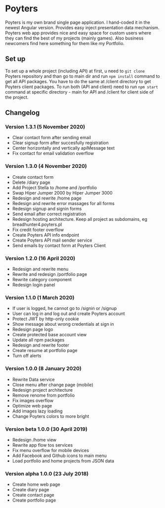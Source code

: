# Poyters
Poyters is my own brand single page application. I hand-coded it in the newest Angular version. Provides easy inject presentation data mechanism. Poyters web app provides nice and easy space for custom users where they can find the best of my projects (mainly games). Also business newcomers find here something for them like my Portfolio.

## Set up
To set up a whole project (including API) at first, u need to `git clone` Poyters repository and than go to main dir and run `npm install` command to get all API packages. You have to do the same at /client directory to get Poyters client packages. To run both (API and client) need to run `npm start` command at specific directory - main for API and /client for client side of the project.


## Changelog

### Version 1.3.1 (5 November 2020)
- Clear contact form after sending email
- Clear signup form after succesfully registration
- Center horizontally and vertically apiMessage text
- Fix contact for email validation overflow


### Version 1.3.0 (4 November 2020)
- Create contact form
- Delete /diary page
- Add Project Stella to /home and /portfolio
- Swap Hiper Jumper 2000 by Hiper Jumper 3000
- Redesign and rewrite /home page
- Redesign and rewrite error massages for all forms
- Redesign signup and signin forms
- Send email after correct registration
- Redesign hosting architecture. Keep all project as subdomains, eg breadhunter4.poyters.pl
- Fix credit footer overflow
- Create Poyters API info endpoint
- Create Poyters API mail sender service
- Send emails by contact form at Poyters Client


### Version 1.2.0 (16 April 2020)
- Redesign and rewrite menu
- Rewrite and redesign /portfolio page
- Rewrite category component
- Redesign login panel


### Version 1.1.0 (1 March 2020)
- If user is logged, he cannot go to /signin or /signup
- User can log in and log out and create Poyters account
- Protect JWT by http-only cookie
- Show message about wrong credentials at sign in
- Redesign page logo
- Create protected base account view
- Update all npm packages
- Redesign and rewrite footer
- Create resume at portfolio page
- Turn off alerts


### Version 1.0.0 (8 January 2020)
- Rewrite Data service
- Close menu after change page (mobile)
- Redesign project architecture
- Remove renome from portfolio
- Fix images overflow
- Optimize web page
- Add images lazy loading
- Change Poyters colors to more bright


### Version beta 1.0.0 (30 April 2019)
- Redesign /home view
- Rewrite app flow tos services
- Fix menu overflow for mobile devices
- Add Facebook and Github icons to main menu
- Load portfolio and home projects from JSON data


### Version alpha 1.0.0 (23 July 2018)
- Create home web page
- Create diary page
- Create contact page
- Create portfolio page